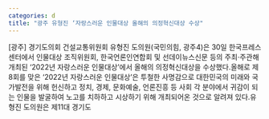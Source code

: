 ```yaml
---
categories: d
title: "광주 유형진 ‘자랑스러운 인물대상 올해의 의정혁신대상 수상"
---
```

[광주] 경기도의회 건설교통위원회 유형진 도의원(국민의힘, 광주4)은 30일 한국프레스센터에서 인물대상 조직위원회, 한국언론인연합회 및 선데이뉴스신문 등의 주최·주관해 개최된 ‘2022년 자랑스러운 인물대상’에서 올해의 의정혁신대상을 수상했다.올해로 제8회를 맞은 ‘2022년 자랑스러운 인물대상’은 투철한 사명감으로 대한민국의 미래와 국가발전을 위해 헌신하고 정치, 경제, 문화예술, 언론진흥 등 사회 각 분야에서 귀감이 되는 인물을 발굴하여 노고를 치하하고 시상하기 위해 개최되어온 것으로 알려져 있다.유형진 도의원은 제11대 경기도